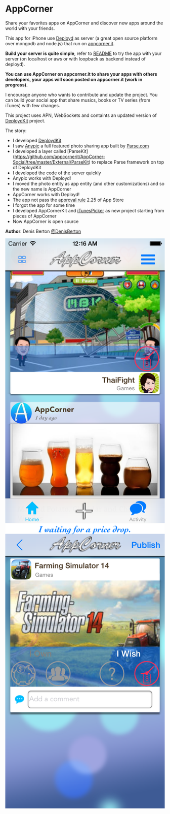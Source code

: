 AppCorner
============

Share your favorites apps on AppCorner and discover new apps around the world with your friends.

This app for iPhone use [Deployd](http://deployd.com) as server (a great open source platform over mongodb and node.js) that run on [appcorner.it](http://www.appcorner.it). 

**Build your server is quite simple**, refer to [README](https://github.com/appcornerit/AppCorner-Social/tree/master/Deployd-Modules) to try the app with your server (on localhost or aws or with loopback as backend instead of deployd).

**You can use AppCorner on appcorner.it to share your apps with others developers, your apps will soon posted on appcorner.it (work in progress).**

I encourage anyone who wants to contribute and update the project.
You can build your social app that share musics, books or TV series (from iTunes) with few changes.

This project uses APN, WebSockets and containts an updated version of [DeploydKit](https://github.com/appcornerit/AppCorner-Social/tree/master/External/DeploydKit) project.

The story:
- I developed [DeploydKit](https://github.com/appcornerit/DeploydKit)
- I saw [Anypic](https://github.com/ParsePlatform/Anypic) a full featured photo sharing app built by [Parse.com](https://parse.com)
- I developed a layer called [ParseKit] (https://github.com/appcornerit/AppCorner-Social/tree/master/External/ParseKit) to replace Parse framework on top of DeploydKit
- I developed the code of the server quickly
- Anypic works with Deployd!
- I moved the photo entity as app entity (and other customizations) and so the new name is AppCorner
- AppCorner works with Deployd!
- The app not pass the [approval rule](https://developer.apple.com/app-store/review/guidelines/) 2.25 of App Store
- I forgot the app for some time
- I developed AppCornerKit and [iTunesPicker](https://github.com/appcornerit/iTunesPicker) as new project starting from pieces of AppCorner
- Now AppCorner is open source

**Author**: Denis Berton [@DenisBerton](https://twitter.com/DenisBerton)

![Alt text](preview/1.png "Preview") 
![Alt text](preview/3.png "Preview") 



